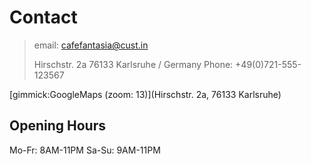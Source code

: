 Contact
=======

> email: <cafefantasia@cust.in>
>
> Hirschstr. 2a
> 76133 Karlsruhe / Germany
> Phone: +49(0)721-555-123567

[gimmick:GoogleMaps (zoom: 13)](Hirschstr. 2a, 76133 Karlsruhe)

Opening Hours
-------------

Mo-Fr: 8AM-11PM
Sa-Su: 9AM-11PM
